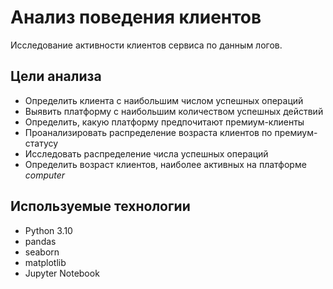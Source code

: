 # Анализ поведения клиентов

Исследование активности клиентов сервиса по данным логов.

## Цели анализа
- Определить клиента с наибольшим числом успешных операций
- Выявить платформу с наибольшим количеством успешных действий
- Определить, какую платформу предпочитают премиум-клиенты
- Проанализировать распределение возраста клиентов по премиум-статусу
- Исследовать распределение числа успешных операций
- Определить возраст клиентов, наиболее активных на платформе *computer*

## Используемые технологии
- Python 3.10
- pandas
- seaborn
- matplotlib
- Jupyter Notebook


